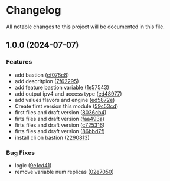 # Changelog

All notable changes to this project will be documented in this file.

## 1.0.0 (2024-07-07)


### Features

* add bastion ([ef078c8](https://github.com/terraform-magalu-cloud/terraform-mgc-dbaas/commit/ef078c8c6a5c21bb81bcdae883b7e48a389de90c))
* add descritpion ([7f62295](https://github.com/terraform-magalu-cloud/terraform-mgc-dbaas/commit/7f6229579f85be210edeb9af36048925d403c4b9))
* add feature bastion variable ([1e57543](https://github.com/terraform-magalu-cloud/terraform-mgc-dbaas/commit/1e57543c35ef463dba18f5ebe1eda0b808091915))
* add output ipv4 and access type ([ed48977](https://github.com/terraform-magalu-cloud/terraform-mgc-dbaas/commit/ed48977b47562e2d3c31eea93f30cb9aa3f11e5a))
* add values flavors and engine ([ed5872e](https://github.com/terraform-magalu-cloud/terraform-mgc-dbaas/commit/ed5872e47238790936f09404cfe30778f1ffe505))
* Create first version this module ([59c53cd](https://github.com/terraform-magalu-cloud/terraform-mgc-dbaas/commit/59c53cd6023cbf967b031378852609ef15670750))
* first files and draft version ([8036cb4](https://github.com/terraform-magalu-cloud/terraform-mgc-dbaas/commit/8036cb469b06ec000792bb56f08b2d5160d6fe72))
* firts files and draft version ([faa493a](https://github.com/terraform-magalu-cloud/terraform-mgc-dbaas/commit/faa493aa32b95f7211a81bd5d6840d9124982a95))
* firts files and draft version ([c725316](https://github.com/terraform-magalu-cloud/terraform-mgc-dbaas/commit/c725316e4371e52e2c0780a225ddd2625cbfb9b6))
* firts files and draft version ([86bbd7f](https://github.com/terraform-magalu-cloud/terraform-mgc-dbaas/commit/86bbd7f0df37e7a946a7ae60f18e09507f17b32d))
* install cli on bastion ([2290813](https://github.com/terraform-magalu-cloud/terraform-mgc-dbaas/commit/2290813cf8f82d7f47a6c53428bd867ec305ecdf))


### Bug Fixes

* logic ([9e1cd41](https://github.com/terraform-magalu-cloud/terraform-mgc-dbaas/commit/9e1cd4126285b1e37eea02453aa6a4314490b8fb))
* remove variable num replicas ([02e7050](https://github.com/terraform-magalu-cloud/terraform-mgc-dbaas/commit/02e7050e97ca6c3a3b2e25585fcbde09fc893390))
